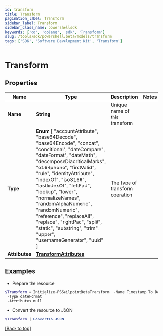 ```yaml
---
id: transform
title: Transform
pagination_label: Transform
sidebar_label: Transform
sidebar_class_name: powershellsdk
keywords: ['go', 'golang', 'sdk', 'Transform'] 
slug: /tools/sdk/powershell/beta/models/transform
tags: ['SDK', 'Software Development Kit', 'Transform']
---
```



# Transform

## Properties

Name | Type | Description | Notes
------------ | ------------- | ------------- | -------------
**Name** |  **String** | Unique name of this transform | 
**Type** |   **Enum** [  "accountAttribute",    "base64Decode",    "base64Encode",    "concat",    "conditional",    "dateCompare",    "dateFormat",    "dateMath",    "decomposeDiacriticalMarks",    "e164phone",    "firstValid",    "rule",    "identityAttribute",    "indexOf",    "iso3166",    "lastIndexOf",    "leftPad",    "lookup",    "lower",    "normalizeNames",    "randomAlphaNumeric",    "randomNumeric",    "reference",    "replaceAll",    "replace",    "rightPad",    "split",    "static",    "substring",    "trim",    "upper",    "usernameGenerator",    "uuid" ] | The type of transform operation | 
**Attributes** |  [**TransformAttributes**](transform-attributes) |  | 

## Examples

- Prepare the resource
```powershell
$Transform = Initialize-PSSailpointBetaTransform  -Name Timestamp To Date `
 -Type dateFormat `
 -Attributes null
```

- Convert the resource to JSON
```powershell
$Transform | ConvertTo-JSON
```


[[Back to top]](#) 

